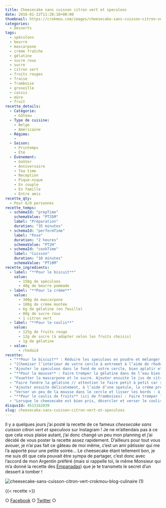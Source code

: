 ```yaml
---
title: Cheesecake sans cuisson citron vert et speculoos
date: 2016-01-22T11:28:10+00:00
thumbnail: https://crokmou.com/images/cheesecake-sans-cuisson-citron-vert-crokmou-blog-culinaire.jpg
categories:
  - Desserts
tags:
  - spéculoos
  - beurre
  - mascarpone
  - crème fraîche
  - gélatine
  - sucre roux
  - sucre
  - citron vert
  - fruits rouges
  - fraise
  - framboise
  - groseille
  - cassis
  - mûre
  - fruit
recette_details:
  - Catégorie:
    - Gâteau
  - Type de cuisine:
    - Belge
    - Américaine
  - Régime:
    -
  - Saison:
    - Printemps
    - Été
  - Évènement:
    - Goûter
    - Anniversaire
    - Tea time
    - Reception
    - Pique-nique
    - En couple
    - En famille
    - Entre amis
recette_qty:
  - Pour 6/8 personnes
recette_temps:
  - schemaId: "prepTime"
    schemaValue: "PT35M"
    label: "Préparation"
    duration: "35 minutes"
  - schemaId: "performTime"
    label: "Pose"
    duration: "2 heures"
    schemaValue: "PT2H"
  - schemaId: "cookTime"
    label: "Cuisson"
    duration: "10 minutes"
    schemaValue: "PT10M"
recette_ingredients:
  - label: "**Pour le biscuit**"
    value:
      - 150g de spéculoos
      - 40g de beurre pommade
  - label: "**Pour la crème**"
    value:
      - 300g de mascarpone
      - 180g de crème montée
      - 6g de gélatine (en feuille)
      - 80g de sucre roux
      - 1 citron vert
  - label: "**Pour le coulis**"
    value:
      - 125g de fruits rouge
      - 12g de sucre (à adapter selon les fruits choisis)
      - 1g de gélatine
  - value:
      - rhodoïd
recette:
  - "**Pour le biscuit** : Réduire les speculoos en poudre et mélanger avec le beurre pommade à la main."
  - "[Chemiser l’intérieur de votre cercle à entremet à l’aide de rhodoïd](http://lesotlylaisse.over-blog.com/article-qu-est-ce-que-le-rhodoid-43722116.html) (la hauteur va dépendre du diamètre du cercle choisi)."
  - "Ajouter le speculoos dans le fond de votre cercle, bien aplatir et lisser le tout. Réserver au frigo."
  - "**Pour la mousse** : Faire tremper la gélatine dans de l’eau bien froide."
  - "Fouetter la mascarpone et le sucre. Ajouter ensuite le jus de citron vert et les zestes, fouetter de nouveau."
  - "Faire fondre la gélatine // attention le faire petit à petit car si la gélatine est trop chauffée elle perd sa fonction, y aller doucement avec le micro-ondes ! // et l’ajouter à un peu du mélange mascarpone/sucre."
  - "Ajouter ensuite délicatement, à l’aide d’une spatule, la crème préalablement montée au 3/4 (elle doit être mousseuse, légèrement ferme) au mélange mascarpone/sucre/gélatine."
  - "Verser un peu de la mousse dans le cercle et lisser les bords : à l’aide d’une spatule, étaler un peu de mousse sur le rhodoïd de telle sorte qu’au démoulage les contours soient bien lisses. Verser ensuite le reste de la mousse jusqu’à environ 2/3mm du bord du cercle. Bien lisser la surface et laisser prendre au frigo minimum 3h"
  - "**Pour le coulis de fruits** (ici de framboises) : Faire tremper la gélatine dans de l’eau froide. Dans une casserole, faire chauffer à feu doux les fruits et le sucre, une fois que tout a bien compoté, ajouter la gélatine puis mixer le tout. Laisser refroidir "
  - "Lorsque le cheesecake est bien pris, décercler et verser le coulis de fruits par dessus. Ajouter quelques fruits pour la décoration (et aussi la dégustation)."
disqusId: 4513162039
slug: cheesecake-sans-cuisson-citron-vert-et-speculoos
---
```


Il y a quelques jours j’ai posté la recette de ce fameux _cheesecake sans cuisson citron vert et speculoos_ sur Instagram ! Je ne m’attendais pas à ce que cela vous plaise autant, j’ai donc changé un peu mon planning et j’ai décidé de vous poster la recette assez rapidement. D’ailleurs pour tout vous avouer, je n’ai pas fait ce gâteau de moi même, c’est un ami pâtissier qui me l’a apporté pour une petite soirée… Le cheesecake étant tellement bon, je me suis dit que cela pouvait être sympa de partager, c’est donc avec l’accord de mon Argentin préféré (mais si rappelle toi, le même Monsieur qui m’a donné la recette des [Empanadas](http://www.crokmou.com/2015/04/empanadas-au-poulet)) que je te transmets le secret d’un dessert à tomber !

![cheesecake-sans-cuisson-citron-vert-crokmou-blog-culinaire (1)](https://crokmou.com/images/cheesecake-sans-cuisson-citron-vert-crokmou-blog-culinaire-1_vq5nn8.jpg)

{{< recette >}}

○ [Facebook](https://www.facebook.com/crokmou.blog) ○ [Twitter](https://twitter.com/Crokmou) ○
